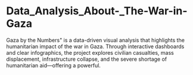 # Data_Analysis_About-_The-War-in-Gaza
Gaza by the Numbers" is a data-driven visual analysis that highlights the humanitarian impact of the war in Gaza. Through interactive dashboards and clear infographics, the project explores civilian casualties, mass displacement, infrastructure collapse, and the severe shortage of humanitarian aid—offering a powerful.
